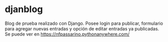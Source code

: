 # djanblog
Blog de prueba realizado con Django.
Posee login para publicar, formulario para agregar nuevas entradas y opción de editar entradas ya publicadas.
Se puede ver en https://nfpassarino.pythonanywhere.com/
